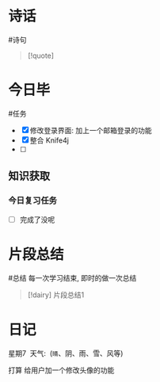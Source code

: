 # 诗话
#诗句 
> [!quote]

# 今日毕
#任务
- [x] 修改登录界面: 加上一个邮箱登录的功能
- [x] 整合 Knife4j
- [ ] 


## 知识获取


### 今日复习任务
- [ ] 完成了没呢

# 片段总结
#总结
	每一次学习结束, 即时的做一次总结

> [!dairy] 片段总结1

# 日记
星期7  天气:  (`晴`、阴、雨、雪、风等)

打算 给用户加一个修改头像的功能


